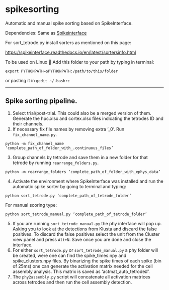 # spikesorting
Automatic and manual spike sorting based on SpikeInterface.

Dependencies: Same as [Spikeinterface](https://github.com/SpikeInterface/spiketutorials/tree/master/NWB_Developer_Breakout_Session_Sep2020)

For sort_tetrode.py install sorters as mentioned on this page:

https://spikeinterface.readthedocs.io/en/latest/sortersinfo.html

To be used on Linux :penguin: Add this folder to your path by typing in terminal:
```
export PYTHONPATH=$PYTHONPATH:/path/to/this/folder
```
or pasting it in `gedit ~/.bashrc`

-----------------------
## Spike sorting pipeline.

1.	Select trial/post-trial. This could also be a merged version of them. Generate the hpc.xlsx and cortex.xlsx files indicating the tetrodes ID and their channels.
2.	If necessary fix file names by removing extra ‘_0’.  Run `fix_channel_name.py`.
```
python -m fix_channel_name ‘complete_path_of_folder_with_.continuous_files’
```
3.	Group channels by tetrode and save them in a new folder for that tetrode by running  `rearrange_folders.py`. 
```
python -m rearrange_folders ‘complete_path_of_folder_with_ephys_data’
```
4.	Activate the environment where SpikeInterface was installed and run the automatic spike sorter by going to terminal and typing:
```
python sort_tetrode.py ‘complete_path_of_tetrode_folder’
```
  For manual scoring type:
```
python sort_tetrode_manual.py ‘complete_path_of_tetrode_folder’
```

5.	If you are running `sort_tetrode_manual.py` the phy interface will pop up. Asking you to look at the detections from Klusta and discard the false positives. To discard the false positives select the unit from the Cluster view panel and press `Alt+N`. Save once you are done and close the interface.
6.	For either `sort_tetrode.py` or `sort_tetrode_manual.py` a phy folder will be created, were one can find the spike_times.npy and spike_clusters.npy files. By binarizing the spike times of each spike (bin of 25ms) one can generate the activation matrix needed for the cell assembly analysis. This matrix is saved as ‘actmat_auto_tetrode#’.
7.	The `phy2assembly.py` script will concatenate all activation matrices across tetrodes and then run the cell assembly detection.
